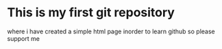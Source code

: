 # This is my first git repository 
where i have created a simple html page inorder to learn github
so please support me 
